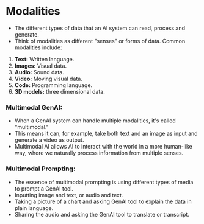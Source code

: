 # Modalities
- The different types of data that an AI system can read, process and generate.
- Think of modalities as different "senses" or forms of data. Common modalities include:

1. **Text:** Written language.   
2. **Images:** Visual data.   
3. **Audio:** Sound data.   
4. **Video:** Moving visual data.
5. **Code:** Programming language.   
6. **3D models:** three dimensional data.

### Multimodal GenAI:
- When a GenAI system can handle multiple modalities, it's called "multimodal."
- This means it can, for example, take both text and an image as input and generate a video as output.
- Multimodal AI allows AI to interact with the world in a more human-like way, where we naturally process information from multiple senses.

### Multimodal Prompting:
- The essence of multimodal prompting is using different types of media to prompt a GenAI tool.
- Inputting image and text, or audio and text.
- Taking a picture of a chart and asking GenAI tool to explain the data in plain language.
- Sharing the audio and asking the GenAI tool to translate or transcript.
